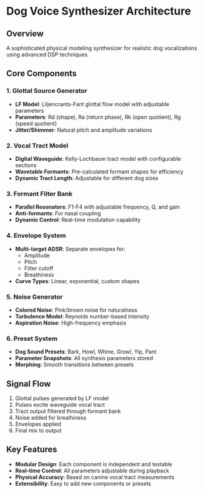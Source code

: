 # Dog Voice Synthesizer Architecture

## Overview
A sophisticated physical modeling synthesizer for realistic dog vocalizations using advanced DSP techniques.

## Core Components

### 1. Glottal Source Generator
- **LF Model**: Liljencrants-Fant glottal flow model with adjustable parameters
- **Parameters**: Rd (shape), Ra (return phase), Rk (open quotient), Rg (speed quotient)
- **Jitter/Shimmer**: Natural pitch and amplitude variations

### 2. Vocal Tract Model
- **Digital Waveguide**: Kelly-Lochbaum tract model with configurable sections
- **Wavetable Formants**: Pre-calculated formant shapes for efficiency
- **Dynamic Tract Length**: Adjustable for different dog sizes

### 3. Formant Filter Bank
- **Parallel Resonators**: F1-F4 with adjustable frequency, Q, and gain
- **Anti-formants**: For nasal coupling
- **Dynamic Control**: Real-time modulation capability

### 4. Envelope System
- **Multi-target ADSR**: Separate envelopes for:
  - Amplitude
  - Pitch
  - Filter cutoff
  - Breathiness
- **Curve Types**: Linear, exponential, custom shapes

### 5. Noise Generator
- **Colored Noise**: Pink/brown noise for naturalness
- **Turbulence Model**: Reynolds number-based intensity
- **Aspiration Noise**: High-frequency emphasis

### 6. Preset System
- **Dog Sound Presets**: Bark, Howl, Whine, Growl, Yip, Pant
- **Parameter Snapshots**: All synthesis parameters stored
- **Morphing**: Smooth transitions between presets

## Signal Flow
1. Glottal pulses generated by LF model
2. Pulses excite waveguide vocal tract
3. Tract output filtered through formant bank
4. Noise added for breathiness
5. Envelopes applied
6. Final mix to output

## Key Features
- **Modular Design**: Each component is independent and testable
- **Real-time Control**: All parameters adjustable during playback
- **Physical Accuracy**: Based on canine vocal tract measurements
- **Extensibility**: Easy to add new components or presets